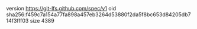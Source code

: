 version https://git-lfs.github.com/spec/v1
oid sha256:f459c7a154a77fa898a457eb3264d53880f2da5f8bc653d84205db714f3fff03
size 4389
